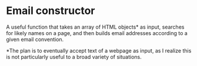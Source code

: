 # Email constructor

A useful function that takes an array of HTML objects* as input, searches for likely names on a page, and then builds email addresses according to a given email convention.

\*The plan is to eventually accept text of a webpage as input, as I realize this is not particularly useful to a broad variety of situations.
